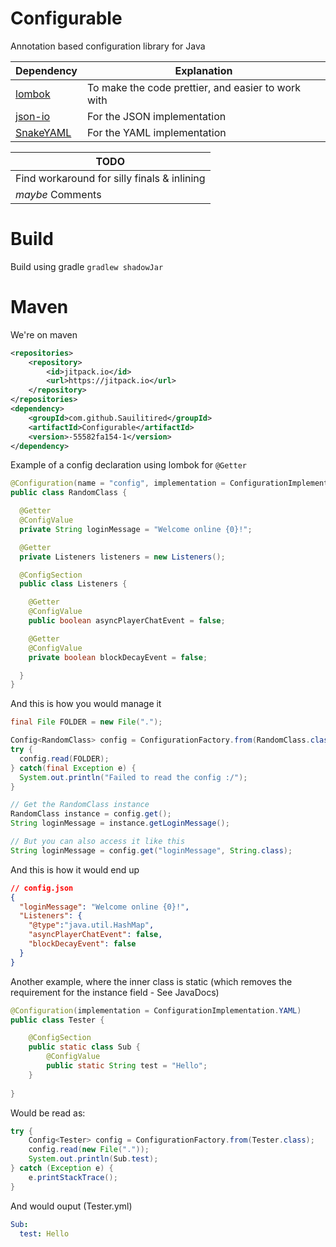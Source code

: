 # Configurable
Annotation based configuration library for Java

| Dependency | Explanation |
|:-----------|-------------|
|[lombok](https://projectlombok.org/) | To make the code prettier, and easier to work with |
|[json-io](https://github.com/jdereg/json-io) | For the JSON implementation |
|[SnakeYAML](https://bitbucket.org/asomov/snakeyaml) | For the YAML implementation |

| TODO |
|------|
| Find workaround for silly finals & inlining |
| _maybe_ Comments |


# Build
Build using gradle ```gradlew shadowJar```

# Maven
We're on maven
```xml
<repositories>
    <repository>
        <id>jitpack.io</id>
        <url>https://jitpack.io</url>
    </repository>
</repositories>
<dependency>
    <groupId>com.github.Sauilitired</groupId>
	<artifactId>Configurable</artifactId>
	<version>-55582fa154-1</version>
</dependency>
```


Example of a config declaration using lombok for ```@Getter```
```java
@Configuration(name = "config", implementation = ConfigurationImplementation.JSON)
public class RandomClass {

  @Getter
  @ConfigValue
  private String loginMessage = "Welcome online {0}!";

  @Getter
  private Listeners listeners = new Listeners();

  @ConfigSection
  public class Listeners {

    @Getter
    @ConfigValue
    public boolean asyncPlayerChatEvent = false;

    @Getter
    @ConfigValue
    private boolean blockDecayEvent = false;

  }  
}
```

And this is how you would manage it
```java
final File FOLDER = new File(".");

Config<RandomClass> config = ConfigurationFactory.from(RandomClass.class);
try {
  config.read(FOLDER);
} catch(final Exception e) {
  System.out.println("Failed to read the config :/");
}

// Get the RandomClass instance
RandomClass instance = config.get();
String loginMessage = instance.getLoginMessage();

// But you can also access it like this
String loginMessage = config.get("loginMessage", String.class);
```

And this is how it would end up
```json
// config.json
{
  "loginMessage": "Welcome online {0}!",
  "Listeners": {
    "@type":"java.util.HashMap",
    "asyncPlayerChatEvent": false,
    "blockDecayEvent": false
  }
}
```


Another example, where the inner class is static (which removes the requirement for the instance field - See JavaDocs)
```java
@Configuration(implementation = ConfigurationImplementation.YAML)
public class Tester {

    @ConfigSection
    public static class Sub {
        @ConfigValue
        public static String test = "Hello";
    }
    
}   
```

Would be read as:
```java
try {
    Config<Tester> config = ConfigurationFactory.from(Tester.class);
    config.read(new File("."));
    System.out.println(Sub.test);
} catch (Exception e) {
    e.printStackTrace();
}
```

And would ouput (Tester.yml)
```yaml
Sub:
  test: Hello
```
